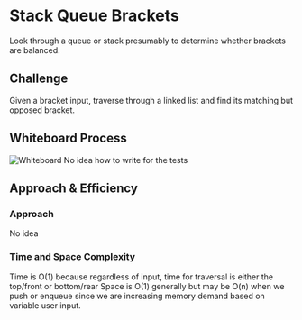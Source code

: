 # Stack Queue Brackets
Look through a queue or stack presumably to determine whether brackets are balanced.

## Challenge
Given a bracket input, traverse through a linked list and find its matching but opposed bracket.

## Whiteboard Process
![Whiteboard](something.jpg)
No idea how to write for the tests

## Approach & Efficiency

### Approach
No idea

### Time and Space Complexity
Time is O(1) because regardless of input, time for traversal is either the top/front or bottom/rear
Space is O(1) generally but may be O(n) when we push or enqueue since we are increasing memory demand
based on variable user input.
